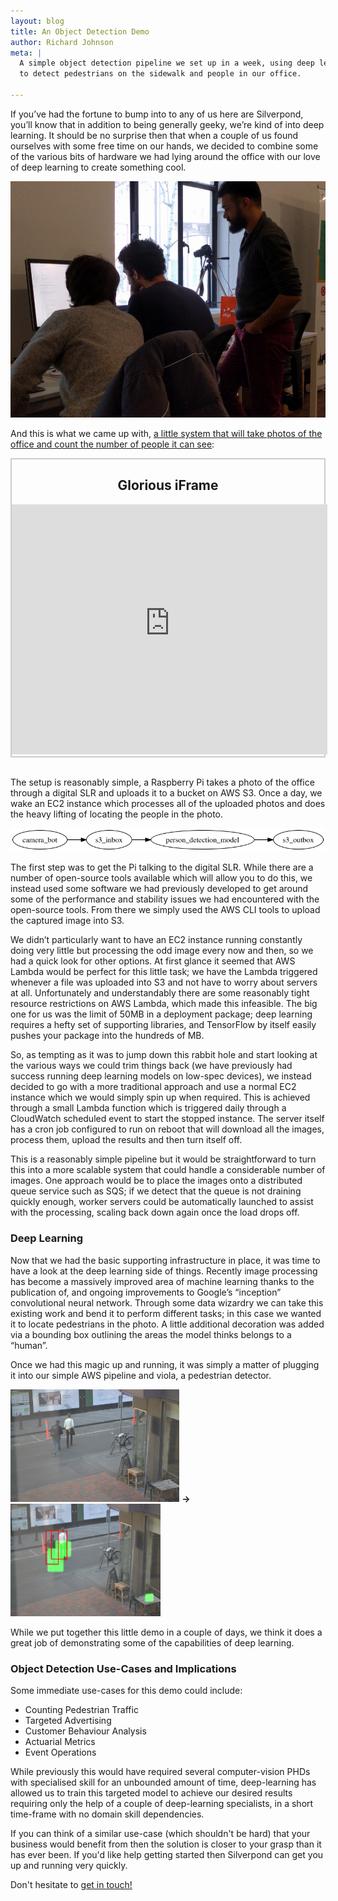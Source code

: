 ```yaml
---
layout: blog
title: An Object Detection Demo
author: Richard Johnson
meta: | 
  A simple object detection pipeline we set up in a week, using deep learning 
  to detect pedestrians on the sidewalk and people in our office.

---
```

<!-- /img/blog/object-detection -->

<style>
  img.smlimg {
    max-height: 180px;
  }
  iframe {
    border: 0;
    margin: 0;
    padding: 0;
    scroll: vertical;
    width: 101%;
    height: 400px;
  }
  .framed {
    border: 2px solid #ccc;
    margin: 0;
    padding: 0;
  }
</style>

If you’ve had the fortune to bump into to any of us here are Silverpond, you’ll
know that in addition to being generally geeky, we’re kind of into deep
learning.  It should be no surprise then that when a couple of us found
ourselves with some free time on our hands, we decided to combine some of the
various bits of hardware we had lying around the office with our love of deep
learning to create something cool.

![](./IMG_20161013_161140.jpg)

<!--more-->

And this is what we came up with, [a little system that will take photos of the
office and count the number of people it can see](https://s3-ap-southeast-2.amazonaws.com/silverpondphotobot.silverpond.com.au/output/index.html):

<div class="framed">
  <h2 style="text-align: center;">Glorious iFrame</h2>
  <iframe src="http://s3-ap-southeast-2.amazonaws.com/silverpondphotobot.silverpond.com.au/output/index.html"></iframe>
</div>

<br />

The setup is reasonably simple, a Raspberry Pi takes a photo of the office
through a digital SLR and uploads it to a bucket on AWS S3.  Once a day, we
wake an EC2 instance which processes all of the uploaded photos and does the
heavy lifting of locating the people in the photo.

<!--
digraph {
  rankdir="LR";
  camera_bot -> s3_inbox -> person_detection_model -> s3_outbox;
}
-->

![](./dot_75283.png)

The first step was to get the Pi talking to the digital SLR.  While there are a
number of open-source tools available which will allow you to do this, we
instead used some software we had previously developed to get around some of
the performance and stability issues we had encountered with the open-source
tools.  From there we simply used the AWS CLI tools to upload the captured
image into S3.

We didn’t particularly want to have an EC2 instance running constantly doing
very little but processing the odd image every now and then, so we had a quick
look for other options.  At first glance it seemed that AWS Lambda would be
perfect for this little task; we have the Lambda triggered whenever a file was
uploaded into S3 and not have to worry about servers at all.  Unfortunately and
understandably there are some reasonably tight resource restrictions on AWS
Lambda, which made this infeasible.  The big one for us was the limit of 50MB
in a deployment package; deep learning requires a hefty set of supporting
libraries, and TensorFlow by itself easily pushes your package into the
hundreds of MB.

So, as tempting as it was to jump down this rabbit hole and start looking at
the various ways we could trim things back (we have previously had success
running deep learning models on low-spec devices), we instead decided to go
with a more traditional approach and use a normal EC2 instance which we would
simply spin up when required.  This is achieved through a small Lambda function
which is triggered daily through a CloudWatch scheduled event to start the
stopped instance.  The server itself has a cron job configured to run on reboot
that will download all the images, process them, upload the results and then
turn itself off.

This is a reasonably simple pipeline but it would be straightforward to turn
this into a more scalable system that could handle a considerable number of
images.  One approach would be to place the images onto a distributed queue
service such as SQS; if we detect that the queue is not draining quickly
enough, worker servers could be automatically launched to assist with the
processing, scaling back down again once the load drops off.

### Deep Learning

Now that we had the basic supporting infrastructure in place, it was time to
have a look at the deep learning side of things.  Recently image processing has
become a massively improved area of machine learning thanks to the publication
of, and ongoing improvements to Google’s “inception” convolutional neural
network.  Through some data wizardry we can take this existing work and bend it
to perform different tasks; in this case we wanted it to locate pedestrians in
the photo.  A little additional decoration was added via a bounding box
outlining the areas the model thinks belongs to a “human”.

Once we had this magic up and running, it was simply a matter of plugging it
into our simple AWS pipeline and viola, a pedestrian detector.

<img src="./2016-10-13_04-56.jpg" class="smlimg" />
<strong>→</strong>
<img src="./window.jpg"           class="smlimg" />


While we put together this little demo in a couple of days, we think it does a
great job of demonstrating some of the capabilities of deep learning.


### Object Detection Use-Cases and Implications

Some immediate use-cases for this demo could include:

* Counting Pedestrian Traffic
* Targeted Advertising
* Customer Behaviour Analysis
* Actuarial Metrics
* Event Operations

While previously this would have required several computer-vision PHDs
with specialised skill for an unbounded amount of time, deep-learning has
allowed us to train this targeted model to achieve our desired results
requiring only the help of a couple of deep-learning specialists, in a short
time-frame with no domain skill dependencies.

If you can think of a similar use-case (which shouldn't be hard) that your
business would benefit from then the solution is closer to your grasp than
it has ever been. If you'd like help getting started then Silverpond can get
you up and running very quickly.

Don't hesitate to <a href="mailto:info@silverpond.com.au">get in touch!</a>
